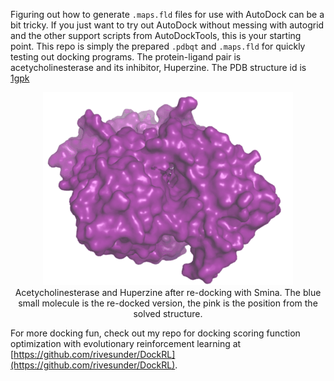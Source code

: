 Figuring out how to generate `.maps.fld` files for use with AutoDock can be a bit tricky. If you just want to try out AutoDock without messing with autogrid and the other support scripts from AutoDockTools, this is your starting point. This repo is simply the prepared `.pdbqt` and `.maps.fld` for quickly testing out docking programs. The protein-ligand pair is acetycholinesterase and its inhibitor, Huperzine. The PDB structure id is [1gpk](https://www.rcsb.org/structure/1GPK)

<div align="center">
<img src="./assets/nutate_1gpk_hup.gif">
<br>Acetycholinesterase and Huperzine after re-docking with Smina. The blue small molecule is the re-docked version, the pink is the position from the solved structure.
</div>

For more docking fun, check out my repo for docking scoring function optimization with evolutionary reinforcement learning at [https://github.com/rivesunder/DockRL](https://github.com/rivesunder/DockRL).
